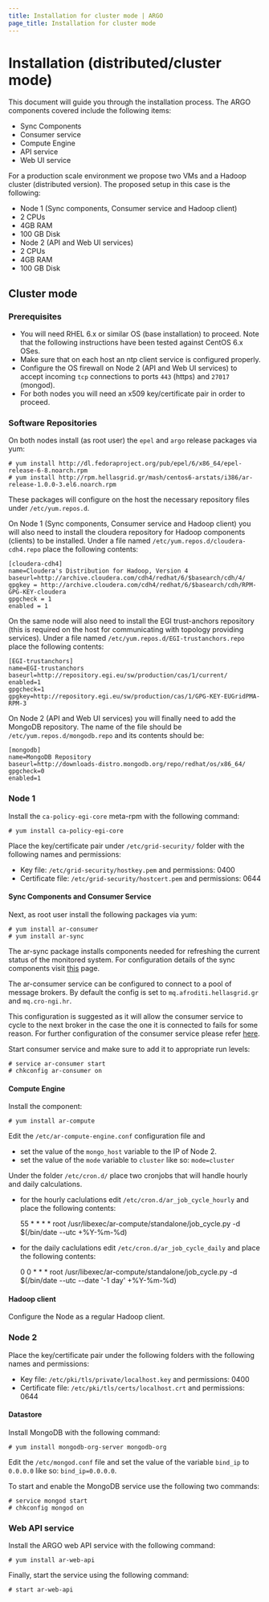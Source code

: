 ```yaml
---
title: Installation for cluster mode | ARGO
page_title: Installation for cluster mode
---
```


# Installation (distributed/cluster mode)

This document will guide you through the installation process. The ARGO components covered include the following items:

- Sync Components
- Consumer service
- Compute Engine
- API service
- Web UI service

For a production scale environment we propose two VMs and a Hadoop cluster (distributed version). The proposed setup in this case is the following:

- Node 1 (Sync components, Consumer service and Hadoop client)
 - 2 CPUs
 - 4GB RAM
 - 100 GB Disk
- Node 2 (API and Web UI services)
 - 2 CPUs
 - 4GB RAM
 - 100 GB Disk


## Cluster mode

### Prerequisites

- You will need RHEL 6.x or similar OS (base installation) to proceed. Note that the following instructions have been tested against CentOS 6.x OSes. 
- Make sure that on each host an ntp client service is configured properly. 
- Configure the OS firewall on Node 2 (API and Web UI services) to accept incoming `tcp` connections to ports `443` (https) and `27017` (mongod).
- For both nodes you will need an x509 key/certificate pair in order to proceed. 

### Software Repositories

On both nodes install (as root user) the `epel` and `argo` release packages via yum:

    # yum install http://dl.fedoraproject.org/pub/epel/6/x86_64/epel-release-6-8.noarch.rpm
    # yum install http://rpm.hellasgrid.gr/mash/centos6-arstats/i386/ar-release-1.0.0-3.el6.noarch.rpm

These packages will configure on the host the necessary repository files under `/etc/yum.repos.d`.

On Node 1 (Sync components, Consumer service and Hadoop client) you will also need to install the cloudera repository for Hadoop components (clients) to be installed. Under a file named `/etc/yum.repos.d/cloudera-cdh4.repo` place the following contents:

    [cloudera-cdh4]
    name=Cloudera's Distribution for Hadoop, Version 4
    baseurl=http://archive.cloudera.com/cdh4/redhat/6/$basearch/cdh/4/
    gpgkey = http://archive.cloudera.com/cdh4/redhat/6/$basearch/cdh/RPM-GPG-KEY-cloudera
    gpgcheck = 1
    enabled = 1

On the same node will also need to install the EGI trust-anchors repository (this is required on the host for communicating with topology providing services). Under a file named `/etc/yum.repos.d/EGI-trustanchors.repo` place the following contents:

    [EGI-trustanchors]
    name=EGI-trustanchors
    baseurl=http://repository.egi.eu/sw/production/cas/1/current/
    enabled=1
    gpgcheck=1
    gpgkey=http://repository.egi.eu/sw/production/cas/1/GPG-KEY-EUGridPMA-RPM-3

On Node 2 (API and Web UI services) you will finally need to add the MongoDB repository. The name of the file should be `/etc/yum.repos.d/mongodb.repo` and its contents should be:

    [mongodb]
    name=MongoDB Repository
    baseurl=http://downloads-distro.mongodb.org/repo/redhat/os/x86_64/
    gpgcheck=0
    enabled=1

### Node 1

Install the `ca-policy-egi-core` meta-rpm with the following command:

    # yum install ca-policy-egi-core

Place the key/certificate pair under `/etc/grid-security/` folder with the following names and permissions:

* Key file: `/etc/grid-security/hostkey.pem` and permissions: 0400
* Certificate file: `/etc/grid-security/hostcert.pem` and permissions: 0644

#### Sync Components and Consumer Service

Next, as root user install the following packages via yum:

    # yum install ar-consumer
    # yum install ar-sync

The ar-sync package installs components needed for refreshing the current status of the monitored system. For configuration details of the sync components visit [this][l1] page. 

[l1]: /guides/sync/

The ar-consumer service can be configured to connect to a pool of message brokers. By default the config is set to `mq.afroditi.hellasgrid.gr` and `mq.cro-ngi.hr`. 

This configuration is suggested as it will allow the consumer service to cycle to the next broker in the case the one it is connected to fails for some reason. For further configuration of the consumer service please refer [here][l2]. 

[l2]: /guides/consumer/

Start consumer service and make sure to add it to appropriate run levels:

    # service ar-consumer start
    # chkconfig ar-consumer on

#### Compute Engine

Install the component:

    # yum install ar-compute

Edit the `/etc/ar-compute-engine.conf` configuration file and 

- set the value of the `mongo_host` variable to the IP of Node 2.
- set the value of the `mode` variable to `cluster` like so: `mode=cluster`

Under the folder `/etc/cron.d/` place two cronjobs that will handle hourly and daily calculations. 

- for the hourly caclulations edit `/etc/cron.d/ar_job_cycle_hourly` and place the following contents:

    55 * * * * root /usr/libexec/ar-compute/standalone/job_cycle.py -d $(/bin/date --utc  +\%Y-\%m-\%d)

- for the daily caclulations edit `/etc/cron.d/ar_job_cycle_daily` and place the following contents:

    0 0 * * * root /usr/libexec/ar-compute/standalone/job_cycle.py -d $(/bin/date --utc --date '-1 day' +\%Y-\%m-\%d)

#### Hadoop client

Configure the Node as a regular Hadoop client. 

### Node 2

Place the key/certificate pair under the following folders with the following names and permissions:

* Key file: `/etc/pki/tls/private/localhost.key` and permissions: 0400
* Certificate file: `/etc/pki/tls/certs/localhost.crt` and permissions: 0644

#### Datastore

Install MongoDB with the following command:

    # yum install mongodb-org-server mongodb-org

Edit the `/etc/mongod.conf` file and set the value of the variable `bind_ip` to `0.0.0.0` like so: `bind_ip=0.0.0.0`.

To start and enable the MongoDB service use the following two commands:

    # service mongod start
    # chkconfig mongod on


### Web API service


Install the ARGO web API service with the following command:

    # yum install ar-web-api

Finally, start the service using the following command:

    # start ar-web-api

